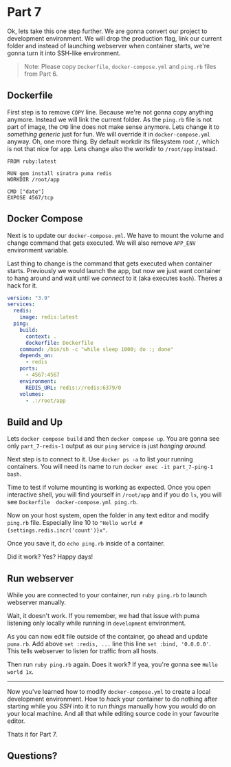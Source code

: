 # Part 7

Ok, lets take this one step further. We are gonna convert our project to development environment. We will drop the production flag, link our current folder and instead of launching webserver when container starts, we're gonna turn it into SSH-like environment.

> Note: Please copy `Dockerfile`, `docker-compose.yml` and `ping.rb` files from Part 6.

## Dockerfile

First step is to remove `COPY` line. Because we're not gonna copy anything anymore. Instead we will link the current folder. As the `ping.rb` file is not part of image, the `CMD` line does not make sense anymore. Lets change it to _something generic_ just for fun. We will override it in `docker-compose.yml` anyway. Oh, one more thing. By default workdir its filesystem root `/`, which is not that nice for app. Lets change also the workdir to `/root/app` instead.

```
FROM ruby:latest

RUN gem install sinatra puma redis
WORKDIR /root/app

CMD ["date"]
EXPOSE 4567/tcp
```

## Docker Compose
Next is to update our `docker-compose.yml`. We have to mount the volume and change command that gets executed. We will also remove `APP_ENV` environment variable.

Last thing to change is the command that gets executed when container starts. Previously we would launch the app, but now we just want container to hang around and wait until we _connect_ to it (aka executes `bash`). Theres a hack for it.

```yaml
version: "3.9"
services:
  redis:
    image: redis:latest
  ping:
    build:
      context: .
      dockerfile: Dockerfile
    command: /bin/sh -c "while sleep 1000; do :; done"
    depends_on:
      - redis
    ports:
      - 4567:4567
    environment:
      REDIS_URL: redis://redis:6379/0
    volumes:
      - .:/root/app
```

## Build and Up
Lets `docker compose build` and then `docker compose up`. You are gonna see only `part_7-redis-1` output as our `ping` service is just _hanging around_.

Next step is to connect to it. Use `docker ps -a` to list your running containers. You will need its name to run `docker exec -it part_7-ping-1 bash`.

Time to test if volume mounting is working as expected. Once you open interactive shell, you will find yourself in `/root/app` and if you do `ls`, you will see `Dockerfile  docker-compose.yml	ping.rb`.

Now on your host system, open the folder in any text editor and modify `ping.rb` file. Especially line 10 to `"Hello world #{settings.redis.incr('count')}x"`.

Once you save it, do `echo ping.rb` inside of a container.

Did it work? Yes? Happy days!

## Run webserver
While you are connected to your container, run `ruby ping.rb` to launch webserver manually.

Wait, it doesn't work. If you remember, we had that issue with puma listening only locally while running in `development` environment.

As you can now edit file outside of the container, go ahead and update `puma.rb`. Add above `set :redis, ...` line this line `set :bind, '0.0.0.0'`. This tells webserver to listen for traffic from all hosts.

Then run `ruby ping.rb` again. Does it work? If yea, you're gonna see `Hello world 1x`.

---
Now you've learned how to modify `docker-compose.yml` to create a local development environment. How to _hack_ your container to do nothing after starting while you _SSH_ into it to run _things_ manually how you would do on your local machine. And all that while editing source code in your favourite editor.

Thats it for Part 7.

## Questions?
